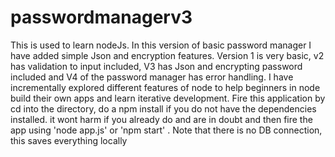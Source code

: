 # passwordmanagerv3
This is used to learn nodeJs. In this version of basic password manager I have added simple Json and encryption features. Version 1 is very basic, v2 has validation to input included, V3 has Json and encrypting password included and V4 of the password manager has error handling. I have incrementally explored different features of node to help beginners in node build their own apps and learn iterative development. Fire this application by cd into the directory, do a npm install if you do not have the dependencies installed. it wont harm if you already do and are in doubt and then fire the app using 'node app.js' or 'npm start' . Note that there is no DB connection, this saves everything locally
